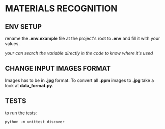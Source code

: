 # MATERIALS RECOGNITION

## ENV SETUP

rename the **.env.example** file at the project's root to **.env** and fill it with your values.

*your can search the variable directly in the code to know where it's used*

## CHANGE INPUT IMAGES FORMAT

Images has to be in **.jpg** format.
To convert all **.ppm** images to **.jpg** take a look at **data_format.py**.

## TESTS

to run the tests:
```
python -m unittest discover
```
